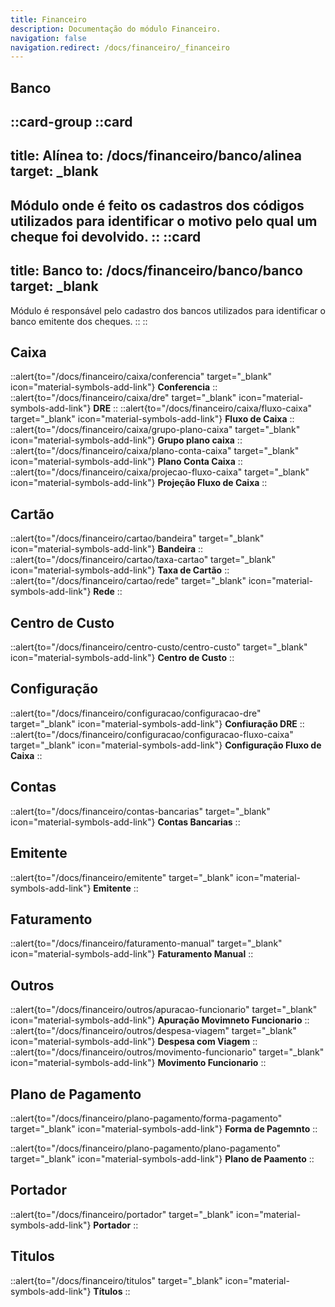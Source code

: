 ```yaml
---
title: Financeiro
description: Documentação do módulo Financeiro.
navigation: false
navigation.redirect: /docs/financeiro/_financeiro
---
```


## Banco

::card-group
  ::card
  ---
  title: Alínea
  to: /docs/financeiro/banco/alinea
  target: _blank
  ---
  Módulo onde é feito os cadastros dos códigos utilizados para identificar o motivo pelo qual um cheque foi devolvido.
  ::
  ::card
  ---
  title: Banco
  to: /docs/financeiro/banco/banco
  target: _blank
  ---
  Módulo é responsável pelo cadastro dos bancos utilizados para identificar o banco emitente dos cheques.
  ::
::

## Caixa

::alert{to="/docs/financeiro/caixa/conferencia" target="_blank" icon="material-symbols-add-link"}
  **Conferencia**
::
::alert{to="/docs/financeiro/caixa/dre" target="_blank" icon="material-symbols-add-link"}
  **DRE**
::
::alert{to="/docs/financeiro/caixa/fluxo-caixa" target="_blank" icon="material-symbols-add-link"}
  **Fluxo de Caixa**
::
::alert{to="/docs/financeiro/caixa/grupo-plano-caixa" target="_blank" icon="material-symbols-add-link"}
  **Grupo plano caixa**
::
::alert{to="/docs/financeiro/caixa/plano-conta-caixa" target="_blank" icon="material-symbols-add-link"}
  **Plano Conta Caixa**
::
::alert{to="/docs/financeiro/caixa/projecao-fluxo-caixa" target="_blank" icon="material-symbols-add-link"}
  **Projeção Fluxo de Caixa**
::

## Cartão

::alert{to="/docs/financeiro/cartao/bandeira" target="_blank" icon="material-symbols-add-link"}
  **Bandeira**
::
::alert{to="/docs/financeiro/cartao/taxa-cartao" target="_blank" icon="material-symbols-add-link"}
  **Taxa de Cartão**
::
::alert{to="/docs/financeiro/cartao/rede" target="_blank" icon="material-symbols-add-link"}
  **Rede**
::  

## Centro de Custo

::alert{to="/docs/financeiro/centro-custo/centro-custo" target="_blank" icon="material-symbols-add-link"}
  **Centro de Custo**
::  

## Configuração

::alert{to="/docs/financeiro/configuracao/configuracao-dre" target="_blank" icon="material-symbols-add-link"}
  **Confiuração DRE**
::
::alert{to="/docs/financeiro/configuracao/configuracao-fluxo-caixa" target="_blank" icon="material-symbols-add-link"}
  **Configuração Fluxo de Caixa**
::

## Contas

::alert{to="/docs/financeiro/contas-bancarias" target="_blank" icon="material-symbols-add-link"}
  **Contas Bancarias**
::

## Emitente

::alert{to="/docs/financeiro/emitente" target="_blank" icon="material-symbols-add-link"}
  **Emitente**
::

## Faturamento

::alert{to="/docs/financeiro/faturamento-manual" target="_blank" icon="material-symbols-add-link"}
  **Faturamento Manual**
::

## Outros

::alert{to="/docs/financeiro/outros/apuracao-funcionario" target="_blank" icon="material-symbols-add-link"}
  **Apuração Movimneto Funcionario**
::
::alert{to="/docs/financeiro/outros/despesa-viagem" target="_blank" icon="material-symbols-add-link"}
  **Despesa com Viagem**
::
::alert{to="/docs/financeiro/outros/movimento-funcionario" target="_blank" icon="material-symbols-add-link"}
  **Movimento Funcionario**
::

## Plano de Pagamento

::alert{to="/docs/financeiro/plano-pagamento/forma-pagamento" target="_blank" icon="material-symbols-add-link"}
  **Forma de Pagemnto**
::

::alert{to="/docs/financeiro/plano-pagamento/plano-pagamento" target="_blank" icon="material-symbols-add-link"}
  **Plano de Paamento**
::

## Portador

::alert{to="/docs/financeiro/portador" target="_blank" icon="material-symbols-add-link"}
  **Portador**
::

## Titulos

::alert{to="/docs/financeiro/titulos" target="_blank" icon="material-symbols-add-link"}
  **Títulos**
::
